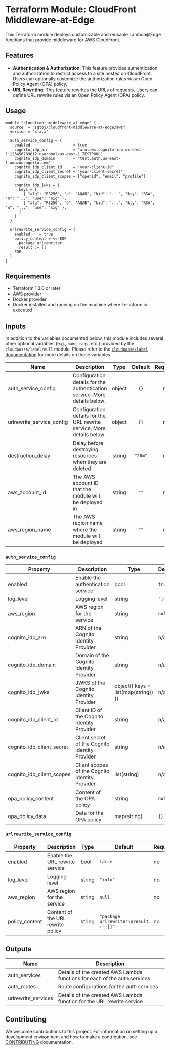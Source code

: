 # Terraform Module: CloudFront Middleware-at-Edge

This Terraform module deploys customizable and reusable Lambda@Edge functions
that provide middleware for AWS CloudFront.

## Features

- **Authentication & Authorization**: This feature provides authentication and
  authorization to restrict access to a site hosted on CloudFront. Users can
  optionally customize the authorization rules via an Open Policy Agent (OPA)
  policy.
- **URL Rewriting**: This feature rewrites the URLs of requests. Users can
  define URL rewrite rules via an Open Policy Agent (OPA) policy.

## Usage

```hcl
module "cloudfront_middleware_at_edge" {
  source  = "sgtoj/cloudfront-middleware-at-edge/aws"
  version = "x.x.x"

  auth_service_config = {
    enabled                   = true
    cognito_idp_arn           = "arn:aws:cognito-idp:us-east-1:123456789012:userpool/us-east-1_TESTPOOL"
    cognito_idp_domain        = "test.auth.us-east-1.amazoncognito.com"
    cognito_idp_client_id     = "your-client-id"
    cognito_idp_client_secret = "your-client-secret"
    cognito_idp_client_scopes = ["openid", "email", "profile"]

    cognito_idp_jwks = {
      keys = [
        { "alg": "RS256", "e": "AQAB", "kid": "...", "kty": "RSA", "n": "...", "use": "sig" },
        { "alg": "RS256", "e": "AQAB", "kid": "...", "kty": "RSA", "n": "...", "use": "sig" },
      ]
    }
  }

  urlrewrite_service_config = {
    enabled    = true
    policy_content = <<-EOF
      package urlrewriter
      result := []
    EOF
  }
}
```

## Requirements

- Terraform 1.3.0 or later
- AWS provider
- Docker provider
- Docker installed and running on the machine where Terraform is executed

## Inputs

In addition to the variables documented below, this module includes several
other optional variables (e.g., `name`, `tags`, etc.) provided by the
`cloudposse/label/null` module. Please refer to the [`cloudposse/label` documentation](https://registry.terraform.io/modules/cloudposse/label/null/latest) for more details on these variables.

| Name                      | Description                                                               |  Type  | Default | Required |
|---------------------------|---------------------------------------------------------------------------|:------:|:-------:|:--------:|
| auth_service_config       | Configuration details for the authentication service. More details below. | object |  `{}`   |    no    |
| urlrewrite_service_config | Configuration details for the URL rewrite service, More details below.    | object |  `{}`   |    no    |
| destruction_delay         | Delay before destroying resources when they are deleted                   | string | `"20m"` |    no    |
| aws_account_id            | The AWS account ID that the module will be deployed in                    | string |  `""`   |    no    |
| aws_region_name           | The AWS region name where the module will be deployed                     | string |  `""`   |    no    |

### `auth_service_config`

| Property                  | Description                                    | Type                                 | Default  | Required |
|---------------------------|------------------------------------------------|--------------------------------------|----------|----------|
| enabled                   | Enable the authentication service              | bool                                 | `true`   | no       |
| log_level                 | Logging level                                  | string                               | `"info"` | no       |
| aws_region                | AWS region for the service                     | string                               | `null`   | no       |
| cognito_idp_arn           | ARN of the Cognito Identity Provider           | string                               | n/a      | yes      |
| cognito_idp_domain        | Domain of the Cognito Identity Provider        | string                               | n/a      | yes      |
| cognito_idp_jwks          | JWKS of the Cognito Identity Provider          | object({ keys = list(map(string)) }) | n/a      | yes      |
| cognito_idp_client_id     | Client ID of the Cognito Identity Provider     | string                               | n/a      | yes      |
| cognito_idp_client_secret | Client secret of the Cognito Identity Provider | string                               | n/a      | yes      |
| cognito_idp_client_scopes | Client scopes of the Cognito Identity Provider | list(string)                         | n/a      | yes      |
| opa_policy_content        | Content of the OPA policy                      | string                               | `null`   | no       |
| opa_policy_data           | Data for the OPA policy                        | map(string)                          | `{}`     | no       |

### `urlrewrite_service_config`

| Property       | Description                       | Type   | Default                               | Required |
|----------------|-----------------------------------|--------|---------------------------------------|----------|
| enabled        | Enable the URL rewrite service    | bool   | `false`                               | no       |
| log_level      | Logging level                     | string | `"info"`                              | no       |
| aws_region     | AWS region for the service        | string | `null`                                | no       |
| policy_content | Content of the URL rewrite policy | string | `"package urlrewriter\nresult := []"` | no       |

## Outputs

| Name                | Description                                                               |
|---------------------|---------------------------------------------------------------------------|
| auth_services       | Details of the created AWS Lambda functions for each of the auth services |
| auth_routes         | Route configurations for the auth services                                |
| urlrewrite_services | Details of the created AWS Lambda function for the URL rewrite service    |

## Contributing

We welcome contributions to this project. For information on setting up a
development environment and how to make a contribution, see [CONTRIBUTING](./CONTRIBUTING.md)
documentation.
